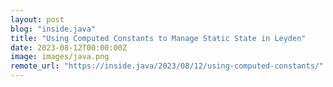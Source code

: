 ```yaml
---
layout: post
blog: "inside.java"
title: "Using Computed Constants to Manage Static State in Leyden"
date: 2023-08-12T00:00:00Z
image: images/java.png
remote_url: "https://inside.java/2023/08/12/using-computed-constants/"
---
```

